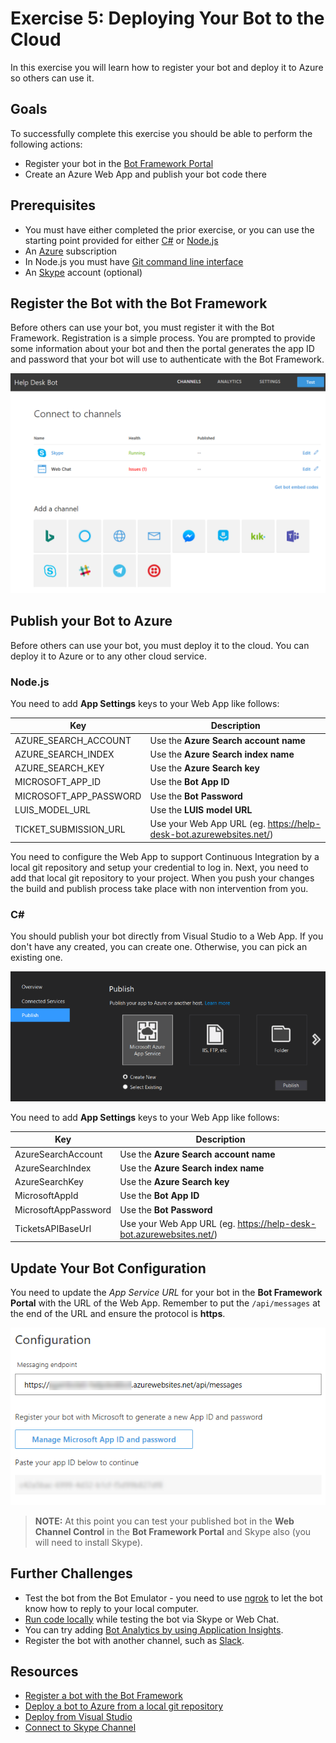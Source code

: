 # Exercise 5: Deploying Your Bot to the Cloud

In this exercise you will learn how to register your bot and deploy it to Azure so others can use it.

## Goals

To successfully complete this exercise you should be able to perform the following actions:

* Register your bot in the [Bot Framework Portal](https://dev.botframework.com)
* Create an Azure Web App and publish your bot code there

## Prerequisites

* You must have either completed the prior exercise, or you can use the starting point provided for either [C#](./CSharp/exercise4-LuisDialog) or [Node.js](./Node/exercise4-LuisDialog)
* An [Azure](https://azureinfo.microsoft.com/us-freetrial.html?cr_cc=200744395&wt.mc_id=usdx_evan_events_reg_dev_0_iottour_0_0) subscription
 * In Node.js you must have [Git command line interface](https://git-scm.com/downloads)
* An [Skype](https://www.skype.com) account (optional)

## Register the Bot with the Bot Framework

Before others can use your bot, you must register it with the Bot Framework. Registration is a simple process. You are prompted to provide some information about your bot and then the portal generates the app ID and password that your bot will use to authenticate with the Bot Framework.

![exercise5-botchannels](./Node/images/exercise5-botchannels.png)

## Publish your Bot to Azure

Before others can use your bot, you must deploy it to the cloud. You can deploy it to Azure or to any other cloud service.

### Node.js

You need to add **App Settings** keys to your Web App like follows:

Key | Description |
----|-------------|
AZURE\_SEARCH\_ACCOUNT | Use the **Azure Search account name** |
AZURE\_SEARCH\_INDEX | Use the **Azure Search index name** |
AZURE\_SEARCH\_KEY | Use the **Azure Search key** |
MICROSOFT\_APP\_ID | Use the **Bot App ID** |
MICROSOFT\_APP\_PASSWORD | Use the **Bot Password** |
LUIS\_MODEL\_URL | Use the **LUIS model URL** |
TICKET\_SUBMISSION\_URL | Use your Web App URL (eg. https://help-desk-bot.azurewebsites.net/) |

You need to configure the Web App to support Continuous Integration by a local git repository and setup your credential to log in. Next, you need to add that local git repository to your project. When you push your changes the build and publish process take place with non intervention from you.

### C#

You should publish your bot directly from Visual Studio to a Web App. If you don't have any created, you can create one. Otherwise, you can pick an existing one.

![exercise5-vs-publish](./CSharp/images/exercise5-vs-publish.png)

You need to add **App Settings** keys to your Web App like follows:

Key | Description |
----|-------------|
AzureSearchAccount | Use the **Azure Search account name** |
AzureSearchIndex | Use the **Azure Search index name** |
AzureSearchKey | Use the **Azure Search key** |
MicrosoftAppId | Use the **Bot App ID** |
MicrosoftAppPassword | Use the **Bot Password** |
TicketsAPIBaseUrl | Use your Web App URL (eg. https://help-desk-bot.azurewebsites.net/) |

## Update Your Bot Configuration

You need to update the _App Service URL_ for your bot in the **Bot Framework Portal** with the URL of the Web App. Remember to put the `/api/messages` at the end of the URL and ensure the protocol is **https**.

![exercise5-botconfiguration](./Node/images/exercise5-botconfiguration.png)

> **NOTE:** At this point you can test your published bot in the **Web Channel Control** in the **Bot Framework Portal** and Skype also (you will need to install Skype).

## Further Challenges

* Test the bot from the Bot Emulator - you need to use [ngrok](https://docs.microsoft.com/en-us/bot-framework/debug-bots-emulator#a-idngroka-install-and-configure-ngrok) to let the bot know how to reply to your local computer.
* [Run code locally](https://blogs.msdn.microsoft.com/jamiedalton/2016/07/29/ms-bot-framework-ngrok/) while testing the bot via Skype or Web Chat.
* You can try adding [Bot Analytics by using Application Insights](https://docs.microsoft.com/en-us/bot-framework/portal-analytics-overview).
* Register the bot with another channel, such as [Slack](https://slack.com/).

## Resources

- [Register a bot with the Bot Framework](https://docs.microsoft.com/en-us/bot-framework/portal-register-bot)
- [Deploy a bot to Azure from a local git repository](https://docs.microsoft.com/en-us/bot-framework/deploy-bot-local-git)
- [Deploy from Visual Studio](https://docs.microsoft.com/en-us/bot-framework/deploy-bot-visual-studio)
- [Connect to Skype Channel](https://dev.skype.com/bots)